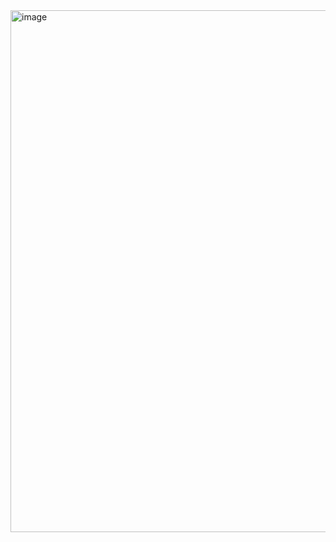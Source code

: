 



<img width="1497" height="835" alt="image" src="https://github.com/user-attachments/assets/e1962239-e921-4589-97f6-d971b5be2709" />
